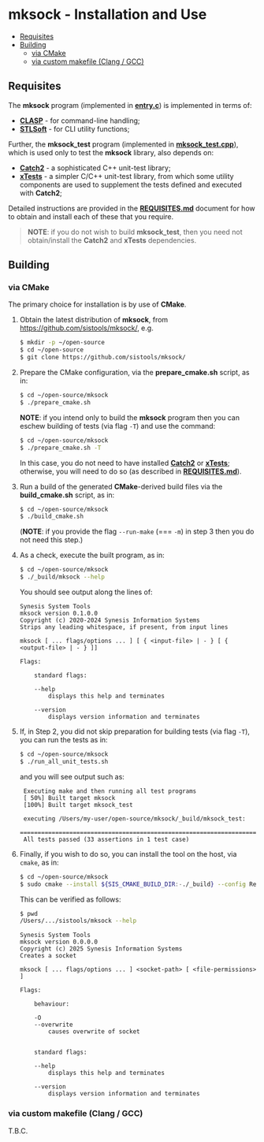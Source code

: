 # mksock - Installation and Use <!-- omit in toc -->


- [Requisites](#requisites)
- [Building](#building)
  - [via CMake](#via-cmake)
  - [via custom makefile (Clang / GCC)](#via-custom-makefile-clang--gcc)


## Requisites

The **mksock** program (implemented in [**entry.c**](./entry.c)) is implemented in terms of:

* [**CLASP**](https://github.com/synesissoftware/CLASP) - for command-line handling;
* [**STLSoft**](https://github.com/synesissoftware/STLSoft-1.10) - for CLI utility functions;

Further, the **mksock_test** program (implemented in [**mksock_test.cpp**](./mksock_test.cpp)), which is used only to test the **mksock** library, also depends on:

* [**Catch2**](https://github.com/catchorg/Catch2) - a sophisticated C++ unit-test library;
* [**xTests**](https://github.com/synesissoftware/xTests) - a simpler C/C++ unit-test library, from which some utility components are used to supplement the tests defined and executed with **Catch2**;

Detailed instructions are provided in the [**REQUISITES.md**](./REQUISITES.md) document for how to obtain and install each of these that you require.

> **NOTE**: if you do not wish to build **mksock_test**, then you need not obtain/install the **Catch2** and **xTests** dependencies.


## Building

### via CMake

The primary choice for installation is by use of **CMake**.

1. Obtain the latest distribution of **mksock**, from
   https://github.com/sistools/mksock/, e.g.

    ```bash
    $ mkdir -p ~/open-source
    $ cd ~/open-source
    $ git clone https://github.com/sistools/mksock/
    ```

2. Prepare the CMake configuration, via the **prepare_cmake.sh** script, as
   in:

    ```bash
    $ cd ~/open-source/mksock
    $ ./prepare_cmake.sh
    ```

   **NOTE**: if you intend only to build the **mksock** program then you can eschew building of tests (via flag `-T`) and use the command:

    ```bash
    $ cd ~/open-source/mksock
    $ ./prepare_cmake.sh -T
    ```

   In this case, you do not need to have installed [**Catch2**](https://github.com/catchorg/Catch2) or [**xTests**](https://github.com/synesissoftware/xTests); otherwise, you will need to do so (as described in [**REQUISITES.md**](./REQUISITES.md)).

3. Run a build of the generated **CMake**-derived build files via the
   **build_cmake.sh** script, as in:

    ```bash
    $ cd ~/open-source/mksock
    $ ./build_cmake.sh
    ```

   (**NOTE**: if you provide the flag `--run-make` (=== `-m`) in step 3 then you do
   not need this step.)

4. As a check, execute the built program, as in:

    ```bash
    $ cd ~/open-source/mksock
    $ ./_build/mksock --help
    ```

   You should see output along the lines of:

    ```plaintext
    Synesis System Tools
    mksock version 0.1.0.0
    Copyright (c) 2020-2024 Synesis Information Systems
    Strips any leading whitespace, if present, from input lines

    mksock [ ... flags/options ... ] [ { <input-file> | - } [ { <output-file> | - } ]]

    Flags:

        standard flags:

        --help
            displays this help and terminates

        --version
            displays version information and terminates
    ```

5. If, in Step 2, you did not skip preparation for building tests (via flag `-T`), you can run the tests as in:

    ```bash
    $ cd ~/open-source/mksock
    $ ./run_all_unit_tests.sh
    ```

   and you will see output such as:

   ```plaintext
    Executing make and then running all test programs
    [ 50%] Built target mksock
    [100%] Built target mksock_test

    executing /Users/my-user/open-source/mksock/_build/mksock_test:
    ===============================================================================
    All tests passed (33 assertions in 1 test case)
   ```

6. Finally, if you wish to do so, you can install the tool on the host, via `cmake`, as in:

    ```bash
    $ cd ~/open-source/mksock
    $ sudo cmake --install ${SIS_CMAKE_BUILD_DIR:-./_build} --config Release
    ```

   This can be verified as follows:

    ```bash
    $ pwd
    /Users/.../sistools/mksock --help
    ```

    ```
    Synesis System Tools
    mksock version 0.0.0.0
    Copyright (c) 2025 Synesis Information Systems
    Creates a socket

    mksock [ ... flags/options ... ] <socket-path> [ <file-permissions> ]

    Flags:

        behaviour:

        -O
        --overwrite
            causes overwrite of socket


        standard flags:

        --help
            displays this help and terminates

        --version
            displays version information and terminates
    ```


### via custom makefile (Clang / GCC)

T.B.C.


<!-- ########################### end of file ########################### -->

